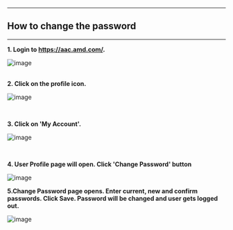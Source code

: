 ***
## How to change the password
***

**1. Login to https://aac.amd.com/.**
<br/>

  ![image](https://github.com/amddcgpuce/AMDAcceleratorCloudGuides/assets/137475062/f0949596-1971-42e8-b37e-a963ed376b3f)  
<br/>
        
**2. Click on the profile icon.**
   <br/>

   ![image](https://github.com/amddcgpuce/AMDAcceleratorCloudGuides/assets/137475062/429076fe-1763-402e-aa5d-4037881f1759)

   <br/>

**3. Click on 'My Account'.**
  <br/>

   ![image](https://github.com/amddcgpuce/AMDAcceleratorCloudGuides/assets/137475062/690435de-797f-4f43-bb3b-911bffa7e019)

  <br/>
          
**4. User Profile page will open. Click 'Change Password' button**
   <br/>

   ![image](https://github.com/amddcgpuce/AMDAcceleratorCloudGuides/assets/137475062/0a827152-fff9-4d89-a29a-e46f8125b11c)
   <br/>

**5.Change Password page opens. Enter current, new and confirm passwords. Click Save. Password will be changed and user gets logged out.**

  ![image](https://github.com/amddcgpuce/AMDAcceleratorCloudGuides/assets/137475062/959e1140-ee59-4be2-a88f-3e069e194655)
